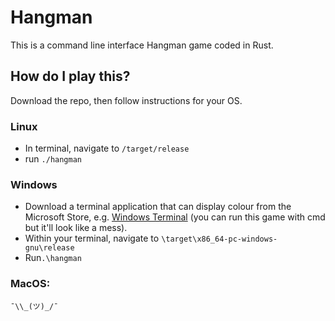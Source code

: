 # Hangman

This is a command line interface Hangman game coded in Rust.

## How do I play this?

Download the repo, then follow instructions for your OS.

### Linux
* In terminal, navigate to `/target/release`
* run `./hangman`

### Windows

* Download a terminal application that can display colour from the Microsoft Store, e.g. [Windows Terminal](https://apps.microsoft.com/store/detail/windows-terminal/9N0DX20HK701?hl=en-gb&gl=GB) (you can run this game with cmd but it'll look like a mess).
* Within your terminal, navigate to `\target\x86_64-pc-windows-gnu\release`
* Run`.\hangman`

### MacOS:

`¯\\_(ツ)_/¯`
